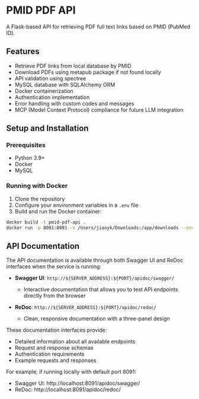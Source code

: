 # PMID PDF API

A Flask-based API for retrieving PDF full text links based on PMID (PubMed ID).

## Features

- Retrieve PDF links from local database by PMID
- Download PDFs using metapub package if not found locally
- API validation using spectree
- MySQL database with SQLAlchemy ORM
- Docker containerization
- Authentication implementation
- Error handling with custom codes and messages
- MCP (Model Context Protocol) compliance for future LLM integration

## Setup and Installation

### Prerequisites

- Python 3.9+
- Docker
- MySQL

### Running with Docker

1. Clone the repository
2. Configure your environment variables in a `.env` file
3. Build and run the Docker container:

```bash
docker build -t pmid-pdf-api .
docker run -p 8091:8091 -v /Users/jiaoyk/Downloads:/app/downloads --env-file .env pmid-pdf-api
```

## API Documentation

The API documentation is available through both Swagger UI and ReDoc interfaces when the service is running:

- **Swagger UI**: `http://${SERVER_ADDRESS}:${PORT}/apidoc/swagger/`
  - Interactive documentation that allows you to test API endpoints directly from the browser

- **ReDoc**: `http://${SERVER_ADDRESS}:${PORT}/apidoc/redoc/`
  - Clean, responsive documentation with a three-panel design

These documentation interfaces provide:
- Detailed information about all available endpoints
- Request and response schemas
- Authentication requirements
- Example requests and responses

For example, if running locally with default port 8091:
- Swagger UI: http://localhost:8091/apidoc/swagger/
- ReDoc: http://localhost:8091/apidoc/redoc/
